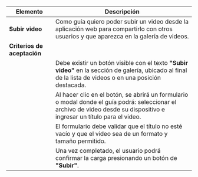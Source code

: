| Elemento              | Descripción |
|------------------------|-------------|
| **Subir video**        | Como guía quiero poder subir un video desde la aplicación web para compartirlo con otros usuarios y que aparezca en la galería de videos. |
| **Criterios de aceptación** | |
|                        | Debe existir un botón visible con el texto **"Subir video"** en la sección de galería, ubicado al final de la lista de videos o en una posición destacada. |
|                        | Al hacer clic en el botón, se abrirá un formulario o modal donde el guía podrá: seleccionar el archivo de video desde su dispositivo e ingresar un título para el video. |
|                        | El formulario debe validar que el título no esté vacío y que el video sea de un formato y tamaño permitido. |
|                        | Una vez completado, el usuario podrá confirmar la carga presionando un botón de **"Subir"**. |
